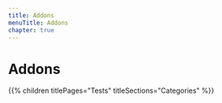 ```yaml
---
title: Addons
menuTitle: Addons
chapter: true
---
```


# Addons

{{% children titlePages="Tests" titleSections="Categories" %}}
